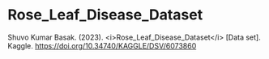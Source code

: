 # Rose_Leaf_Disease_Dataset
Shuvo Kumar Basak. (2023). &lt;i>Rose_Leaf_Disease_Dataset&lt;/i> [Data set]. Kaggle. https://doi.org/10.34740/KAGGLE/DSV/6073860
